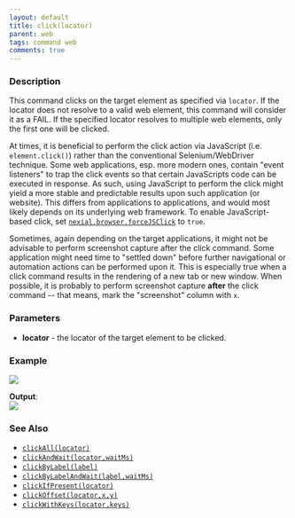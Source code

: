 ```yaml
---
layout: default
title: click(locator)
parent: web
tags: command web
comments: true
---
```


### Description
This command clicks on the target element as specified via `locator`. If the locator does not resolve to a valid web
element, this command will consider it as a FAIL. If the specified locator resolves to multiple web elements, only the
first one will be clicked.

At times, it is beneficial to perform the click action via JavaScript (i.e. `element.click()`) rather than the 
conventional Selenium/WebDriver technique. Some web applications, esp. more modern ones, contain "event listeners" to 
trap the click events so that certain JavaScripts code can be executed in response.  As such, using JavaScript to 
perform the click might yield a more stable and predictable results upon such application (or website). This differs 
from applications to applications, and would most likely depends on its underlying web framework. To enable 
JavaScript-based click, set [`nexial.browser.forceJSClick`](../../systemvars/index#nexial.browser.forceJSClick) to 
`true`. 

Sometimes, again depending on the target applications, it might not be advisable to perform screenshot capture 
after the click command. Some application might need time to "settled down" before further navigational or automation 
actions can be performed upon it. This is especially true when a click command results in the rendering of a new tab or 
new window. When possible, it is probably to perform screenshot capture **after** the click command -- that means, 
mark the "screenshot" column with `x`.


### Parameters
- **locator** - the locator of the target element to be clicked.


### Example
![](image/click_01.png)

**Output**:<br/>
![](image/click_02.png)


### See Also
- [`clickAll(locator)`](clickAll(locator))
- [`clickAndWait(locator,waitMs)`](clickAndWait(locator,waitMs))
- [`clickByLabel(label)`](clickByLabel(label))
- [`clickByLabelAndWait(label,waitMs)`](clickByLabelAndWait(label,waitMs))
- [`clickIfPresent(locator)`](clickIfPresent(locator))
- [`clickOffset(locator,x,y)`](clickOffset(locator,x,y))
- [`clickWithKeys(locator,keys)`](clickWithKeys(locator,keys))
